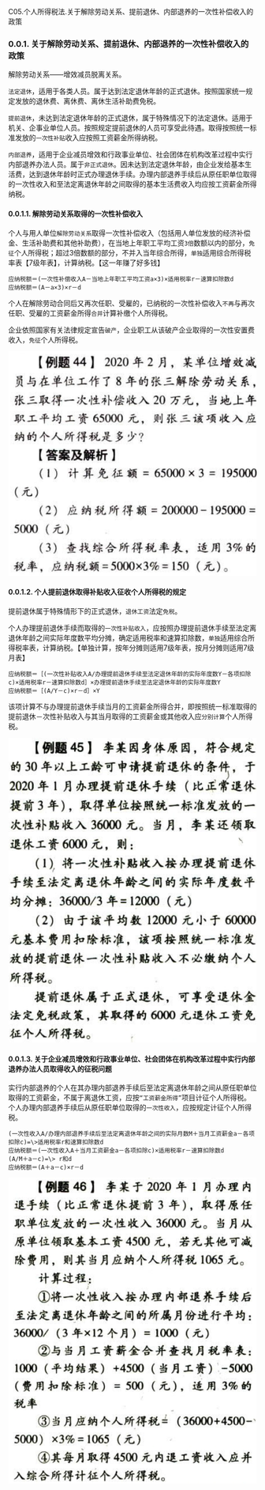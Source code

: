 C05.个人所得税法.关于解除劳动关系、提前退休、内部退养的一次性补偿收入的政策

### 0.0.1. 关于解除劳动关系、提前退休、内部退养的一次性补偿收入的政策

解除劳动关系——增效减员脱离关系。

`法定退休`，适用于各类人员。属于达到法定退休年龄的正式退休。按照国家统一规定发放的退休费、离休费、离休生活补助费免税。

`提前退休`，未达到法定退休年龄的正式退休，属于特殊情况下的法定退休。适用于机关、企事业单位人员。按照规定提前退休的人员可享受此待遇。取得按照统一标准发放的`一次性补贴`收入应按照工资薪金所得纳税。

`内部退养`，适用于企业减员增效和行政事业单位、社会团体在机构改革过程中实行内部退养办法人员。属于`非正式退休`。因未达到法定退休年龄，由企业发给基本生活费，达到退休年龄时正式办理退休手续。办理内部退养手续后从原任职单位取得的一次性收入和至法定离退休年龄之间取得的基本生活费收入均应按工资薪金所得纳税。

#### 0.0.1.1. 解除劳动关系取得的一次性补偿收入

个人与用人单位`解除劳动关系`取得一次性补偿收入（包括用人单位发放的经济补偿金、生活补助费和其他补助费），在当地上年职工平均工资`3倍`数额以内的部分，`免征`个人所得税；超过3倍数额的部分，不并入当年综合所得，`单独`适用综合所得税率表【7级年表】，计算纳税。【这一年赚了好多钱】

```
应纳税额＝(一次性补偿收入A－当地上年职工平均工资a×3)×适用税率r－速算扣除数d
应纳税额＝(A－a×3)×r－d
```
个人在解除劳动合同后又再次任职、受雇的，已纳税的一次性补偿收入`不再`与再次任职、受雇的工资薪金所得`合并`计算补缴个人所得税。

企业依照国家有关法律规定宣告`破产`，企业职工从该破产企业取得的一次性安置费收入，`免征`个人所得税。

![](media/f46410b9abd8b46fb081f98764860895.png)

#### 0.0.1.2. 个人提前退休取得补贴收入征收个人所得税的规定

提前退休属于特殊情形下的正式退休，`退休工资`法定`免税`。

个人办理提前退休手续而取得的`一次性补贴收入`，应按照办理提前退休手续至法定离退休年龄之间实际年度数平均分摊，确定适用税率和速算扣除数，`单独`适用综合所得税率表，计算纳税。【单独计算，按年分摊则适用7级年表，按月分摊则适用7级月表】

```
应纳税额＝［(一次性补贴收入A/办理提前退休手续至法定退休年龄的实际年度数Y－各项扣除c)×适用税率r－速算扣除数d］×办理提前退休手续至法定退休年龄的实际年度数Y
应纳税额＝［(A/Y－c)×r－d］×Y
```
该项计算不与办理提前退休手续当月的工资薪金所得合并，即按照统一标准取得的提前退休－次性补贴收入与其当月取得的工资薪金或其他收入应`分别计算`个人所得税。

![](media/594463345c3d8cb70f402a0547724092.png)

#### 0.0.1.3. 关于企业减员增效和行政事业单位、社会团体在机构改革过程中实行内部退养办法人员取得收入的征税问题

实行内部退养的个人在其办理内部退养手续后至法定离退休年龄之间从原任职单位取得的工资薪金，不属于离退休工资，应按`“工资薪金所得”`项目计征个人所得税。个人办理内部退养手续后从原任职单位取得的`一次性收入`，应按规定计征个人所得税。

```
(一次性收入A/办理内部退养手续后至法定离退休年龄之间的实际月数M＋当月工资薪金a－各项扣除c)=\>适用税率r和速算扣除数d
应纳税额＝(一次性收入A＋当月工资薪金a－各项扣除c)×适用税率r－速算扣除数d
(A/M＋a－c)=\> r和d
应纳税额＝(A＋a－c)×r－d
```
![](media/f69bd730917757b8303c2c7b88d61a0e.png)

